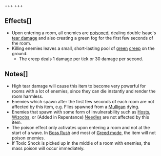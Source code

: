 +++
+++

Effects[]
---------


* Upon entering a room, all enemies are [poisoned](/wiki/Status_Effects#Poison "Status Effects"), dealing double Isaac's [tear damage](/wiki/Damage "Damage") and also creating a green fog for the first few seconds of the room.
* Killing enemies leaves a small, short-lasting pool of [green](/wiki/Creep#Green_Creep "Creep") [creep](/wiki/Creep "Creep") on the ground.
	+ The creep deals 1 damage per tick or 30 damage per second.


Notes[]
-------


* High tear damage will cause this item to become very powerful for rooms with a lot of enemies, since they can die instantly and render the room harmless.
* Enemies which spawn after the first few seconds of each room are not affected by this item, e.g. Flies spawned from a [Mulligan](/wiki/Mulligan "Mulligan") dying.
* Enemies that spawn with some form of invulnerability such as [Hosts](/wiki/Host "Host"), [Wizoobs](/wiki/Wizoob "Wizoob"), or (Added in Repentance) [Needles](/wiki/Needle "Needle") are not affected by this item.
* The poison effect only activates upon entering a room and not at the start of a wave. In [Boss Rush](/wiki/Boss_Rush "Boss Rush") and most of [Greed mode](/wiki/Greed_mode "Greed mode"), the item will not poison enemies.
* If Toxic Shock is picked up in the middle of a room with enemies, the mass poison will occur immediately.


